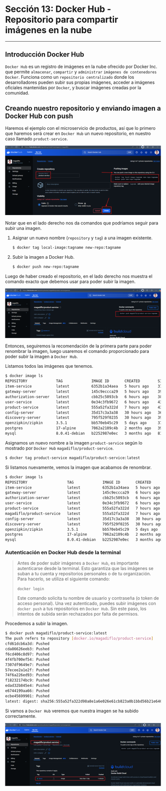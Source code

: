 # Sección 13: Docker Hub - Repositorio para compartir imágenes en la nube

---

## Introducción Docker Hub

`Docker Hub` es un registro de imágenes en la nube ofrecido por Docker Inc. que permite `almacenar`, `compartir` y
`administrar` `imágenes de contenedores Docker`. Funciona como un `repositorio centralizado` donde los desarrolladores
pueden subir sus propias imágenes, acceder a imágenes oficiales mantenidas por `Docker`, y buscar imágenes creadas por
la comunidad.

## Creando nuestro repositorio y enviando imagen a Docker Hub con push

Haremos el ejemplo con el microservicio de productos, así que lo primero que haremos será crear en `Docker Hub` un
nuevo repositorio, en nuestro caso llamado `product-service`.

![01.png](assets/section-13/01.png)

Notar que en el lado derecho nos da comandos que podríamos seguir para subir una imagen.

1. Asignar un nuevo nombre (`repository` y `tag`) a una imagen existente.
   ````bash
   $ docker tag local-image:tagname new-repo:tagname
   ````

2. Subir la imagen a Docker Hub.
   ````bash
   $ docker push new-repo:tagname
   ````

Luego de haber creado el repositorio, en el lado derecho nos muestra el comando exacto que debemos usar para poder subir
la imagen.

![02.png](assets/section-13/02.png)

Entonces, seguiremos la recomendación de la primera parte para poder renombrar la imagen, luego usaremos el comando
proporcionado para poder subir la imagen a `Docker Hub`.

Listamos todos las imágenes que tenemos.

````bash
$ docker image ls
REPOSITORY             TAG             IMAGE ID       CREATED        SIZE
item-service           latest          6352b1a34aea   5 hours ago    378MB
gateway-server         latest          145c9eccca29   5 hours ago    392MB
authorization-server   latest          cbb25c5093cb   6 hours ago    381MB
user-service           latest          0e34c3fb9672   6 hours ago    430MB
product-service        latest          555a52fa322d   7 hours ago    432MB
config-server          latest          35d17c3a3a38   30 hours ago   366MB
discovery-server       latest          795f529f0235   30 hours ago   391MB
openzipkin/zipkin      3.5.1           bb570eb45c29   5 days ago     379MB
postgres               17-alpine       7062a2109c4b   2 months ago   398MB
mysql                  8.0.41-debian   b2252987e0ec   3 months ago   812MB
````

Asignamos un nuevo nombre a la imagen `product-service` según lo mostrado por `Docker Hub` `magadiflo/product-service`.

````bash
$ docker tag product-service magadiflo/product-service:latest
````

Si listamos nuevamente, vemos la imagen que acabamos de renombrar.

````bash
$ docker image ls
REPOSITORY                  TAG             IMAGE ID       CREATED        SIZE
item-service                latest          6352b1a34aea   5 hours ago    378MB
gateway-server              latest          145c9eccca29   6 hours ago    392MB
authorization-server        latest          cbb25c5093cb   6 hours ago    381MB
user-service                latest          0e34c3fb9672   6 hours ago    430MB
product-service             latest          555a52fa322d   7 hours ago    432MB
magadiflo/product-service   latest          555a52fa322d   7 hours ago    432MB
config-server               latest          35d17c3a3a38   30 hours ago   366MB
discovery-server            latest          795f529f0235   30 hours ago   391MB
openzipkin/zipkin           3.5.1           bb570eb45c29   5 days ago     379MB
postgres                    17-alpine       7062a2109c4b   2 months ago   398MB
mysql                       8.0.41-debian   b2252987e0ec   3 months ago   812MB
````

### Autenticación en Docker Hub desde la terminal

> Antes de poder subir imágenes a `Docker Hub`, es importante autenticarse desde la terminal. Esto garantiza que las
> imágenes se suban a tu cuenta y repositorios personales o de tu organización. Para hacerlo, se utiliza el siguiente
> comando:
>
> `docker login`
>
> Este comando solicita tu nombre de usuario y contraseña (o token de acceso personal). Una vez autenticado, puedes
> subir imágenes con `docker push` a tus repositorios en `Docker Hub`. Sin este paso, los intentos de subida serán
> rechazados por falta de permisos.

Procedemos a subir la imagen.

````bash
$ docker push magadiflo/product-service:latest
The push refers to repository [docker.io/magadiflo/product-service]
cfd61dcb6a3d: Pushed
cda86626eeb3: Pushed
f6cd406c8d97: Pushed
4f4fb700ef54: Pushed
7307df9649e7: Pushed
57ecee2a1e2f: Pushed
74f6a226ed93: Pushed
f18232174bc9: Pushed
edad32b845e4: Pushed
e6744199aa66: Pushed
ecbe45699901: Pushed
latest: digest: sha256:555a52fa322d98a8e1a6e026e61cb823a0b1bbd56b21e640dff168dff342fe48 size: 856
````

Si vamos a `Docker Hub` veremos que nuestra imagen se ha subido correctamente.

![03.png](assets/section-13/03.png)
